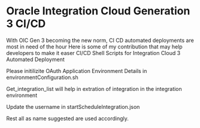 # Oracle Integration Cloud Generation 3 CI/CD
With OIC Gen 3 becoming the new norm, CI CD automated deployments are most in need of the hour
Here is some of my contribution that may help developers to make it easer 
CI/CD Shell Scripts for Integration Cloud 3 Automated Deployment 

Please initilizite OAuth Application Environment Details in environmentConfiguration.sh

Get_integration_list will help in extration of integration in the integration environment

Update the username in startScheduleIntegration.json

Rest all as name suggested are used accordingly.
